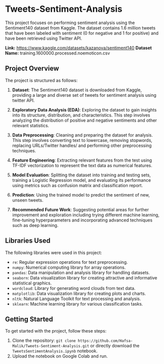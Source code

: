 # Tweets-Sentiment-Analysis

This project focuses on performing sentiment analysis using the Sentiment140 dataset from Kaggle. The dataset contains 1.6 million tweets that have been labeled with sentiment (0 for negative and 1 for positive) and have been retrieved using Twitter API.

**Link:** https://www.kaggle.com/datasets/kazanova/sentiment140
**Dataset Name:** training.1600000.processed.noemoticon.csv

## Project Overview

The project is structured as follows:

1. **Dataset**: The Sentiment140 dataset is downloaded from Kaggle, providing a large and diverse set of tweets for sentiment analysis using twitter API.

2. **Exploratory Data Analysis (EDA)**: Exploring the dataset to gain insights into its structure, distribution, and characteristics. This step involves analyzing the distribution of positive and negative sentiments and other relevant statistics.

3. **Data Preprocessing**: Cleaning and preparing the dataset for analysis. This step involves converting text to lowercase, removing stopwords, replacing URLs/Twitter handles/ and performing other preprocessing techniques.

4. **Feature Engineering**: Extracting relevant features from the test using TF-IDF vectorization to represent the text data as numerical features.

5. **Model Evaluation**: Splitting the dataset into training and testing sets, training a Logistic Regression model, and evaluating its performance using metrics such as confusion matrix and classification report.

6. **Prediction**: Using the trained model to predict the sentiment of new, unseen tweets.

7. **Recommended Future Work**: Suggesting potential areas for further improvement and exploration including trying different machine learning, fine-tuning hyperparameters and incorporating advanced techniques such as deep learning.

## Libraries Used

The following libraries were used in this project:

- `re`: Regular expression operations for text preprocessing.
- `numpy`: Numerical computing library for array operations.
- `pandas`: Data manipulation and analysis library for handling datasets.
- `seaborn`: Data visualization library for creating attractive and informative statistical graphics.
- `wordcloud`: Library for generating word clouds from text data.
- `matplotlib`: Data visualization library for creating plots and charts.
- `nltk`: Natural Language Toolkit for text processing and analysis.
- `sklearn`: Machine learning library for various classification tasks.


## Getting Started

To get started with the project, follow these steps:

1. Clone the repository: `git clone https://github.com/Hafsa-Malik/Tweets-Sentiment-Analysis.git` or directly download the `TweetsSentimentAnalysis.ipynb` notebook.
2. Upload the notebook on Google Colab and run.
